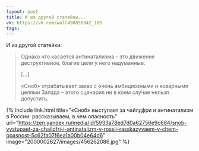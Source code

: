 ```yaml
---
layout: post
title: И из другой статейки...
vk: https://vk.com/wall498858042_169
tags:
---
```

И из другой статейки:

>Однако что касается антинатализма - это движение деструктивное, благие цели у него надуманные.
>
>\[...\]
>
>«Сноб» отрабатывает заказ с очень амбициозными и коварными целями Запада – этого сценария ни в коем случае нельзя допустить. 

{% include link.html title="«Сноб» выступает за чайлдфри и антинатализм в России: рассказываем, в чем опасность" url="https://zen.yandex.ru/media/id/5933a78ed7d0a62756e9c684/snob-vystupaet-za-chaildfri-i-antinatalizm-v-rossii-rasskazyvaem-v-chem-opasnost-5c62fa07f6ea1a00b04e64d6" image="2000002627/images/456262086.jpg" %}
